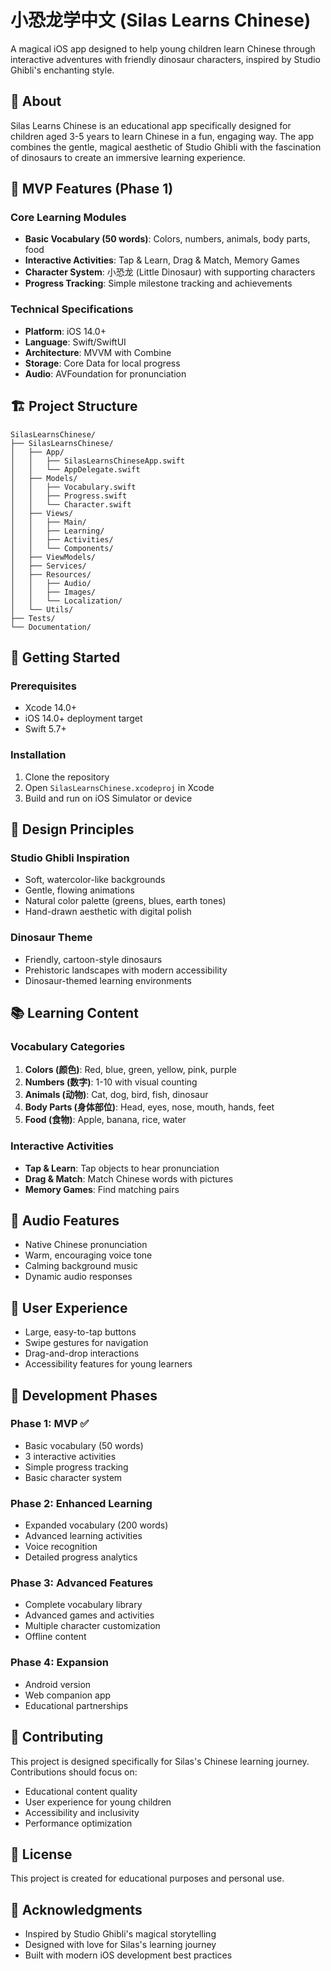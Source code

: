 # 小恐龙学中文 (Silas Learns Chinese)

A magical iOS app designed to help young children learn Chinese through interactive adventures with friendly dinosaur characters, inspired by Studio Ghibli's enchanting style.

## 🦕 About

Silas Learns Chinese is an educational app specifically designed for children aged 3-5 years to learn Chinese in a fun, engaging way. The app combines the gentle, magical aesthetic of Studio Ghibli with the fascination of dinosaurs to create an immersive learning experience.

## 🎯 MVP Features (Phase 1)

### Core Learning Modules
- **Basic Vocabulary (50 words)**: Colors, numbers, animals, body parts, food
- **Interactive Activities**: Tap & Learn, Drag & Match, Memory Games
- **Character System**: 小恐龙 (Little Dinosaur) with supporting characters
- **Progress Tracking**: Simple milestone tracking and achievements

### Technical Specifications
- **Platform**: iOS 14.0+
- **Language**: Swift/SwiftUI
- **Architecture**: MVVM with Combine
- **Storage**: Core Data for local progress
- **Audio**: AVFoundation for pronunciation

## 🏗️ Project Structure

```
SilasLearnsChinese/
├── SilasLearnsChinese/
│   ├── App/
│   │   ├── SilasLearnsChineseApp.swift
│   │   └── AppDelegate.swift
│   ├── Models/
│   │   ├── Vocabulary.swift
│   │   ├── Progress.swift
│   │   └── Character.swift
│   ├── Views/
│   │   ├── Main/
│   │   ├── Learning/
│   │   ├── Activities/
│   │   └── Components/
│   ├── ViewModels/
│   ├── Services/
│   ├── Resources/
│   │   ├── Audio/
│   │   ├── Images/
│   │   └── Localization/
│   └── Utils/
├── Tests/
└── Documentation/
```

## 🚀 Getting Started

### Prerequisites
- Xcode 14.0+
- iOS 14.0+ deployment target
- Swift 5.7+

### Installation
1. Clone the repository
2. Open `SilasLearnsChinese.xcodeproj` in Xcode
3. Build and run on iOS Simulator or device

## 🎨 Design Principles

### Studio Ghibli Inspiration
- Soft, watercolor-like backgrounds
- Gentle, flowing animations
- Natural color palette (greens, blues, earth tones)
- Hand-drawn aesthetic with digital polish

### Dinosaur Theme
- Friendly, cartoon-style dinosaurs
- Prehistoric landscapes with modern accessibility
- Dinosaur-themed learning environments

## 📚 Learning Content

### Vocabulary Categories
1. **Colors (颜色)**: Red, blue, green, yellow, pink, purple
2. **Numbers (数字)**: 1-10 with visual counting
3. **Animals (动物)**: Cat, dog, bird, fish, dinosaur
4. **Body Parts (身体部位)**: Head, eyes, nose, mouth, hands, feet
5. **Food (食物)**: Apple, banana, rice, water

### Interactive Activities
- **Tap & Learn**: Tap objects to hear pronunciation
- **Drag & Match**: Match Chinese words with pictures
- **Memory Games**: Find matching pairs

## 🎵 Audio Features

- Native Chinese pronunciation
- Warm, encouraging voice tone
- Calming background music
- Dynamic audio responses

## 📱 User Experience

- Large, easy-to-tap buttons
- Swipe gestures for navigation
- Drag-and-drop interactions
- Accessibility features for young learners

## 🔄 Development Phases

### Phase 1: MVP ✅
- Basic vocabulary (50 words)
- 3 interactive activities
- Simple progress tracking
- Basic character system

### Phase 2: Enhanced Learning
- Expanded vocabulary (200 words)
- Advanced learning activities
- Voice recognition
- Detailed progress analytics

### Phase 3: Advanced Features
- Complete vocabulary library
- Advanced games and activities
- Multiple character customization
- Offline content

### Phase 4: Expansion
- Android version
- Web companion app
- Educational partnerships

## 🤝 Contributing

This project is designed specifically for Silas's Chinese learning journey. Contributions should focus on:
- Educational content quality
- User experience for young children
- Accessibility and inclusivity
- Performance optimization

## 📄 License

This project is created for educational purposes and personal use.

## 🙏 Acknowledgments

- Inspired by Studio Ghibli's magical storytelling
- Designed with love for Silas's learning journey
- Built with modern iOS development best practices
